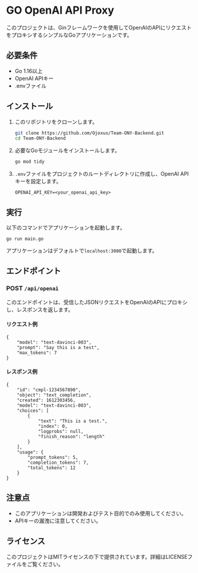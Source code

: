 # GO OpenAI API Proxy

このプロジェクトは、Ginフレームワークを使用してOpenAIのAPIにリクエストをプロキシするシンプルなGoアプリケーションです。

## 必要条件

- Go 1.16以上
- OpenAI APIキー
- .envファイル

## インストール

1. このリポジトリをクローンします。

    ```bash
    git clone https://github.com/Ojoxux/Team-ONY-Backend.git
    cd Team-ONY-Backend
    ```

2. 必要なGoモジュールをインストールします。

    ```bash
    go mod tidy
    ```

3. `.env`ファイルをプロジェクトのルートディレクトリに作成し、OpenAI APIキーを設定します。

    ```env
    OPENAI_API_KEY=<your_openai_api_key>
    ```

## 実行

以下のコマンドでアプリケーションを起動します。

    go run main.go

アプリケーションはデフォルトで`localhost:3000`で起動します。

## エンドポイント

### POST `/api/openai`

このエンドポイントは、受信したJSONリクエストをOpenAIのAPIにプロキシし、レスポンスを返します。

#### リクエスト例

    {
        "model": "text-davinci-003",
        "prompt": "Say this is a test",
        "max_tokens": 7
    }

#### レスポンス例

    {
        "id": "cmpl-1234567890",
        "object": "text_completion",
        "created": 1612303456,
        "model": "text-davinci-003",
        "choices": [
            {
                "text": "This is a test.",
                "index": 0,
                "logprobs": null,
                "finish_reason": "length"
            }
        ],
        "usage": {
            "prompt_tokens": 5,
            "completion_tokens": 7,
            "total_tokens": 12
        }
    }

## 注意点

- このアプリケーションは開発およびテスト目的でのみ使用してください。
- APIキーの漏洩に注意してください。

## ライセンス

このプロジェクトはMITライセンスの下で提供されています。詳細はLICENSEファイルをご覧ください。
